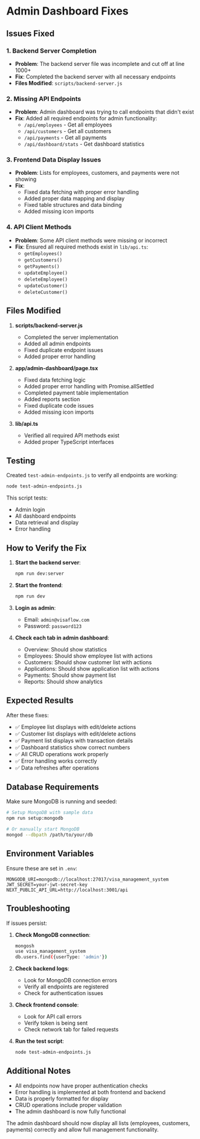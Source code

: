# Admin Dashboard Fixes

## Issues Fixed

### 1. Backend Server Completion
- **Problem**: The backend server file was incomplete and cut off at line 1000+
- **Fix**: Completed the backend server with all necessary endpoints
- **Files Modified**: `scripts/backend-server.js`

### 2. Missing API Endpoints
- **Problem**: Admin dashboard was trying to call endpoints that didn't exist
- **Fix**: Added all required endpoints for admin functionality:
  - `/api/employees` - Get all employees
  - `/api/customers` - Get all customers  
  - `/api/payments` - Get all payments
  - `/api/dashboard/stats` - Get dashboard statistics

### 3. Frontend Data Display Issues
- **Problem**: Lists for employees, customers, and payments were not showing
- **Fix**: 
  - Fixed data fetching with proper error handling
  - Added proper data mapping and display
  - Fixed table structures and data binding
  - Added missing icon imports

### 4. API Client Methods
- **Problem**: Some API client methods were missing or incorrect
- **Fix**: Ensured all required methods exist in `lib/api.ts`:
  - `getEmployees()`
  - `getCustomers()`
  - `getPayments()`
  - `updateEmployee()`
  - `deleteEmployee()`
  - `updateCustomer()`
  - `deleteCustomer()`

## Files Modified

1. **scripts/backend-server.js**
   - Completed the server implementation
   - Added all admin endpoints
   - Fixed duplicate endpoint issues
   - Added proper error handling

2. **app/admin-dashboard/page.tsx**
   - Fixed data fetching logic
   - Added proper error handling with Promise.allSettled
   - Completed payment table implementation
   - Added reports section
   - Fixed duplicate code issues
   - Added missing icon imports

3. **lib/api.ts**
   - Verified all required API methods exist
   - Added proper TypeScript interfaces

## Testing

Created `test-admin-endpoints.js` to verify all endpoints are working:

```bash
node test-admin-endpoints.js
```

This script tests:
- Admin login
- All dashboard endpoints
- Data retrieval and display
- Error handling

## How to Verify the Fix

1. **Start the backend server**:
   ```bash
   npm run dev:server
   ```

2. **Start the frontend**:
   ```bash
   npm run dev
   ```

3. **Login as admin**:
   - Email: `admin@visaflow.com`
   - Password: `password123`

4. **Check each tab in admin dashboard**:
   - Overview: Should show statistics
   - Employees: Should show employee list with actions
   - Customers: Should show customer list with actions
   - Applications: Should show application list with actions
   - Payments: Should show payment list
   - Reports: Should show analytics

## Expected Results

After these fixes:
- ✅ Employee list displays with edit/delete actions
- ✅ Customer list displays with edit/delete actions
- ✅ Payment list displays with transaction details
- ✅ Dashboard statistics show correct numbers
- ✅ All CRUD operations work properly
- ✅ Error handling works correctly
- ✅ Data refreshes after operations

## Database Requirements

Make sure MongoDB is running and seeded:

```bash
# Setup MongoDB with sample data
npm run setup:mongodb

# Or manually start MongoDB
mongod --dbpath /path/to/your/db
```

## Environment Variables

Ensure these are set in `.env`:

```
MONGODB_URI=mongodb://localhost:27017/visa_management_system
JWT_SECRET=your-jwt-secret-key
NEXT_PUBLIC_API_URL=http://localhost:3001/api
```

## Troubleshooting

If issues persist:

1. **Check MongoDB connection**:
   ```bash
   mongosh
   use visa_management_system
   db.users.find({userType: 'admin'})
   ```

2. **Check backend logs**:
   - Look for MongoDB connection errors
   - Verify all endpoints are registered
   - Check for authentication issues

3. **Check frontend console**:
   - Look for API call errors
   - Verify token is being sent
   - Check network tab for failed requests

4. **Run the test script**:
   ```bash
   node test-admin-endpoints.js
   ```

## Additional Notes

- All endpoints now have proper authentication checks
- Error handling is implemented at both frontend and backend
- Data is properly formatted for display
- CRUD operations include proper validation
- The admin dashboard is now fully functional

The admin dashboard should now display all lists (employees, customers, payments) correctly and allow full management functionality.